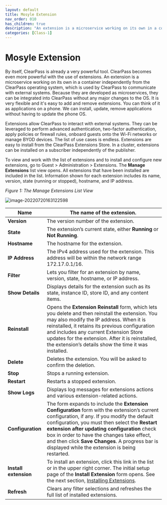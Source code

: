 ```yaml
---
layout: default
title: Mosyle Extension
nav_order: 010
has_children: true
description: "An extension is a microservice working on its own in a container independently from the ClearPass operating system, which is used by ClearPass to communicate with external systems."
categories: [Class-1]
---
```

# Mosyle Extension
By itself, ClearPass is already a very powerful tool. ClearPass becomes even more powerful with the use of extensions. An extension is a microservice working on its own in a container independently from the ClearPass operating system, which is used by ClearPass to communicate with external systems. Because they are developed as microservices, they can be integrated into ClearPass without any major changes to the OS. It is very flexible and it's easy to add and remove extensions. You can think of it as applications on a phone. We can install, update, remove applications without having to update the phone OS.

Extensions allow ClearPass to interact with external systems. They can be leveraged to perform advanced authentication, two-factor authentication, apply policies or firewall rules, onboard guests onto the Wi-Fi networks or manage BYOD devices. The list of use cases is endless. Extensions are easy to install from the ClearPass Extensions Store. In a cluster, extensions can be installed on a subscriber independently of the publisher.

To view and work with the list of extensions and to install and configure new extensions, go to Guest > Administration > Extensions. The **Manage Extensions** list view opens. All extensions that have been installed are included in the list. Information shown for each extension includes its name, version, state (running or stopped), hostname, and IP address.

*Figure 1: The Manage Extensions List View*

![image-20220720163122598](C:\Users\guptabi\AppData\Roaming\Typora\typora-user-images\image-20220720163122598.png)



| **Name**              | The name of the extension.                                   |
| --------------------- | ------------------------------------------------------------ |
| **Version**           | The version number of the extension.                         |
| **State**             | The extension’s current state, either **Running** or **Not Running**. |
| **Hostname**          | The hostname for the extension.                              |
| **IP Address**        | The IPv4 address used for the extension. This address will be within the network range 172.17.0.1/16. |
| **Filter**            | Lets you filter for an extension by name, version, state, hostname, or IP address. |
| **Show Details**      | Displays details for the extension such as its state, instance ID, store ID, and any content items. |
| **Reinstall**         | Opens the **Extension Reinstall** form, which lets you delete and then reinstall the extension. You may also modify the IP address. When it is reinstalled, it retains its previous configuration and includes any current Extension Store updates for the extension. After it is reinstalled, the extension’s details show the time it was installed. |
| **Delete**            | Deletes the extension. You will be asked to confirm the deletion. |
| **Stop**              | Stops a running extension.                                   |
| **Restart**           | Restarts a stopped extension.                                |
| **Show Logs**         | Displays log messages for extensions actions and various extension-related actions. |
| **Configuration**     | The form expands to include the **Extension Configuration** form with the extension’s current configuration, if any. If you modify the default configuration, you must then select the **Restart extension after updating configuration** check box in order to have the changes take effect, and then click **Save Changes**. A progress bar is displayed while the extension is being restarted. |
| **Install extension** | To install an extension, click this link in the list or in the upper right corner. The initial setup page of the **Install Extension** form opens. See the next section, [Installing Extensions](https://www.arubanetworks.com/techdocs/ClearPass/6.9/Guest/Content/AdministrationTasks1/ExtensionInstall.htm). |
| **Refresh**           | Clears any filter selections and refreshes the full list of installed extensions. |
